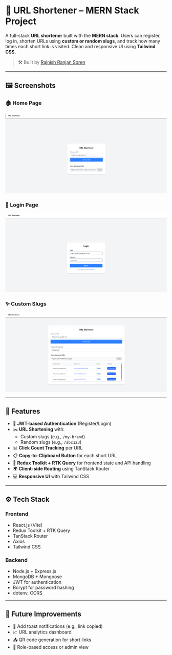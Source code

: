 # 🔗 URL Shortener – MERN Stack Project

A full-stack **URL shortener** built with the **MERN stack**. Users can register, log in, shorten URLs using **custom or random slugs**, and track how many times each short link is visited. Clean and responsive UI using **Tailwind CSS**.

> 🛠️ Built by [Rajnish Ranjan Soren](https://github.com/rajnishxsoren)

---

## 🖼️ Screenshots

### 🏠 Home Page

![Home Screenshot](FRONTEND/src/assets/Home.png)

### 🔐 Login Page

![Login Screenshot](FRONTEND/src/assets/login.png)

### ✨ Custom Slugs

![Custom Slugs Screenshot](FRONTEND/src/assets/custom-slugs.png)

---

## 🚀 Features

- 🔐 **JWT-based Authentication** (Register/Login)
- ✂️ **URL Shortening** with:
  - Custom slugs (e.g., `/my-brand`)
  - Random slugs (e.g., `/abc123`)
- 📊 **Click Count Tracking** per URL
- 📋 **Copy-to-Clipboard Button** for each short URL
- 🧠 **Redux Toolkit + RTK Query** for frontend state and API handling
- 🌍 **Client-side Routing** using TanStack Router
- 💻 **Responsive UI** with Tailwind CSS

---

## ⚙️ Tech Stack

### Frontend
- React.js (Vite)
- Redux Toolkit + RTK Query
- TanStack Router
- Axios
- Tailwind CSS

### Backend
- Node.js + Express.js
- MongoDB + Mongoose
- JWT for authentication
- Bcrypt for password hashing
- dotenv, CORS

---

## 🚀 Future Improvements

- 🔔 Add toast notifications (e.g., link copied)
- 📈 URL analytics dashboard
- 📤 QR code generation for short links
- 👥 Role-based access or admin view

